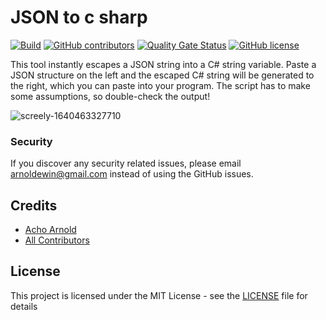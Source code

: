 JSON to c sharp
=================

[![Build](https://github.com/AchoArnold/json-to-c-sharp/actions/workflows/main.yml/badge.svg)](https://github.com/AchoArnold/json-to-c-sharp/actions/workflows/main.yml)
[![GitHub contributors](https://img.shields.io/github/contributors/AchoArnold/json-to-c-sharp)](https://github.com/AchoArnold/json-to-c-sharp/graphs/contributors)
[![Quality Gate Status](https://sonarcloud.io/api/project_badges/measure?project=AchoArnold_json-to-c-sharp&metric=alert_status)](https://sonarcloud.io/dashboard?id=AchoArnold_json-to-c-sharp)
[![GitHub license](https://img.shields.io/github/license/AchoArnold/json-to-c-sharp?color=brightgreen)](https://github.com/AchoArnold/json-to-c-sharp/blob/master/LICENSE)

This tool instantly escapes a JSON string into a C# string variable. Paste a JSON structure on the left and the escaped C# string will be generated to the right, which you can paste into your program. The script has to make some assumptions, so double-check the output!

![screely-1640463327710](https://user-images.githubusercontent.com/4196457/147392954-897b1ba9-679d-4ed3-8e93-d8bc0491a989.png)



### Security

If you discover any security related issues, please email arnoldewin@gmail.com instead of using the GitHub issues.

## Credits

- [Acho Arnold](https://github.com/achoarnold)
- [All Contributors](../../contributors)


## License

This project is licensed under the MIT License - see the [LICENSE](LICENSE) file for details
